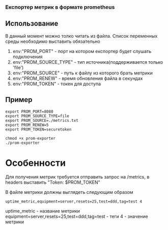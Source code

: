 ### Експортер метрик в формате prometheus


## Использование

В данный момент можно толко читать из файла. Список переменных среды необходимо выставить обязательно
1. env:"PROM_PORT" - порт на котором експортер будет слушать подключения
2. env:"PROM_SOURCE_TYPE" - тип источника(поддерживается только 'file')
3. env:"PROM_SOURCE" - путь к файлу из которого брать метрики
4. env:"PROM_RENEW" - время обновления файла в секундах
5. env:"PROM_TOKEN" - токен для доступа

## Пример

    export PROM_PORT=8080
    export PROM_SOURCE_TYPE=file
    export PROM_SOURCE=./metrics.txt
    export PROM_RENEW=5
    export PROM_TOKEN=securetoken

    chmod +x prom-exporter
    ./prom-exporter


# Особенности
Для получения метрик требуется отправить запрос на /metrics, в headers выставить "Token: $PROM_TOKEN"

В файле метрики должны выглядеть следующим образом

    uptime_metric,equipment=server,resets=25,test=ddd,tag=test 4


uptime_metric - название метрики
equipment=server,resets=25,test=ddd,tag=test - теги
4 - значение метрики